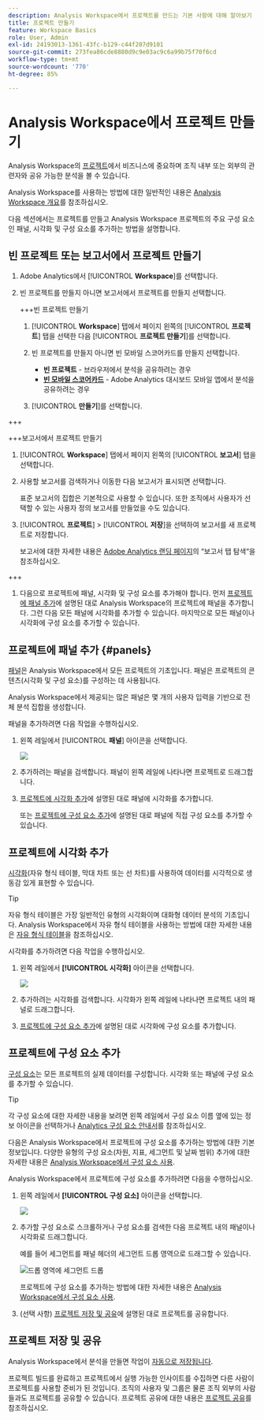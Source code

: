 ```yaml
---
description: Analysis Workspace에서 프로젝트를 만드는 기본 사항에 대해 알아보기
title: 프로젝트 만들기
feature: Workspace Basics
role: User, Admin
exl-id: 24193013-1361-43fc-b129-c44f207d9101
source-git-commit: 273fea86cde8880d9c9e03ac9c6a99b75f70f6cd
workflow-type: tm+mt
source-wordcount: '770'
ht-degree: 85%

---
```


# Analysis Workspace에서 프로젝트 만들기

Analysis Workspace의 [프로젝트](/help/analyze/analysis-workspace/build-workspace-project/freeform-overview.md)에서 비즈니스에 중요하며 조직 내부 또는 외부의 관련자와 공유 가능한 분석을 볼 수 있습니다.

Analysis Workspace를 사용하는 방법에 대한 일반적인 내용은 [Analysis Workspace 개요](/help/analyze/analysis-workspace/home.md)를 참조하십시오.

다음 섹션에서는 프로젝트를 만들고 Analysis Workspace 프로젝트의 주요 구성 요소인 패널, 시각화 및 구성 요소를 추가하는 방법을 설명합니다.

## 빈 프로젝트 또는 보고서에서 프로젝트 만들기

1. Adobe Analytics에서 [!UICONTROL **Workspace**]&#x200B;를 선택합니다.

1. 빈 프로젝트를 만들지 아니면 보고서에서 프로젝트를 만들지 선택합니다.

   +++빈 프로젝트 만들기

   1. [!UICONTROL **Workspace**] 탭에서 페이지 왼쪽의 [!UICONTROL **프로젝트**] 탭을 선택한 다음 [!UICONTROL **프로젝트 만들기**]&#x200B;를 선택합니다.

   1. 빈 프로젝트를 만들지 아니면 빈 모바일 스코어카드를 만들지 선택합니다.

      * **빈 프로젝트** - 브라우저에서 분석을 공유하려는 경우
      * [**빈 모바일 스코어카드**](/help/analyze/mobile-app/curator.md) - Adobe Analytics 대시보드 모바일 앱에서 분석을 공유하려는 경우

   1. [!UICONTROL **만들기**]&#x200B;를 선택합니다.

+++

   +++보고서에서 프로젝트 만들기

   1. [!UICONTROL **Workspace**] 탭에서 페이지 왼쪽의 [!UICONTROL **보고서**] 탭을 선택합니다.

   1. 사용할 보고서를 검색하거나 이동한 다음 보고서가 표시되면 선택합니다.

      표준 보고서의 집합은 기본적으로 사용할 수 있습니다. 또한 조직에서 사용자가 선택할 수 있는 사용자 정의 보고서를 만들었을 수도 있습니다.

   1. [!UICONTROL **프로젝트**] > [!UICONTROL **저장**]&#x200B;을 선택하여 보고서를 새 프로젝트로 저장합니다.

      보고서에 대한 자세한 내용은 [Adobe Analytics 랜딩 페이지](/help/analyze/landing.md)의 “보고서 탭 탐색“을 참조하십시오.

+++

1. 다음으로 프로젝트에 패널, 시각화 및 구성 요소를 추가해야 합니다. 먼저 [프로젝트에 패널 추가](#add-panels-to-the-project)에 설명된 대로 Analysis Workspace의 프로젝트에 패널을 추가합니다. 그런 다음 모든 패널에 시각화를 추가할 수 있습니다. 마지막으로 모든 패널이나 시각화에 구성 요소를 추가할 수 있습니다.

## 프로젝트에 패널 추가 {#panels}

[패널](https://experienceleague.adobe.com/docs/analytics/analyze/analysis-workspace/panels/panels.html?lang=ko)은 Analysis Workspace에서 모든 프로젝트의 기초입니다. 패널은 프로젝트의 콘텐츠(시각화 및 구성 요소)를 구성하는 데 사용됩니다.

Analysis Workspace에서 제공되는 많은 패널은 몇 개의 사용자 입력을 기반으로 전체 분석 집합을 생성합니다.

패널을 추가하려면 다음 작업을 수행하십시오.

1. 왼쪽 레일에서 [!UICONTROL **패널**] 아이콘을 선택합니다.

   ![](assets/build-panels.png)

1. 추가하려는 패널을 검색합니다. 패널이 왼쪽 레일에 나타나면 프로젝트로 드래그합니다.

1. [프로젝트에 시각화 추가](#add-visualizations-to-the-project)에 설명된 대로 패널에 시각화를 추가합니다.

   또는 [프로젝트에 구성 요소 추가](#add-components-to-the-project)에 설명된 대로 패널에 직접 구성 요소를 추가할 수 있습니다.

## 프로젝트에 시각화 추가

[시각화](https://experienceleague.adobe.com/docs/analytics/analyze/analysis-workspace/visualizations/freeform-analysis-visualizations.html?lang=ko)(자유 형식 테이블, 막대 차트 또는 선 차트)를 사용하여 데이터를 시각적으로 생동감 있게 표현할 수 있습니다.

>[!TIP]
>
>자유 형식 테이블은 가장 일반적인 유형의 시각화이며 대화형 데이터 분석의 기초입니다. Analysis Workspace에서 자유 형식 테이블을 사용하는 방법에 대한 자세한 내용은 [자유 형식 테이블](/help/analyze/analysis-workspace/visualizations/freeform-table/freeform-table.md)을 참조하십시오.

시각화를 추가하려면 다음 작업을 수행하십시오.

1. 왼쪽 레일에서 **[!UICONTROL 시각화]** 아이콘을 선택합니다.

   ![](assets/build-visualizations.png)

1. 추가하려는 시각화를 검색합니다. 시각화가 왼쪽 레일에 나타나면 프로젝트 내의 패널로 드래그합니다.

1. [프로젝트에 구성 요소 추가](#add-components-to-the-project)에 설명된 대로 시각화에 구성 요소를 추가합니다.

## 프로젝트에 구성 요소 추가

[구성 요소](/help/analyze/analysis-workspace/components/analysis-workspace-components.md)는 모든 프로젝트의 실제 데이터를 구성합니다. 시각화 또는 패널에 구성 요소를 추가할 수 있습니다.

>[!TIP]
>
>각 구성 요소에 대한 자세한 내용을 보려면 왼쪽 레일에서 구성 요소 이름 옆에 있는 정보 아이콘을 선택하거나 [Analytics 구성 요소 안내서](/help/components/home.md)를 참조하십시오.

다음은 Analysis Workspace에서 프로젝트에 구성 요소를 추가하는 방법에 대한 기본 정보입니다. 다양한 유형의 구성 요소(차원, 지표, 세그먼트 및 날짜 범위) 추가에 대한 자세한 내용은 [Analysis Workspace에서 구성 요소 사용](/help/analyze/analysis-workspace/components/use-components-in-workspace.md).

Analysis Workspace에서 프로젝트에 구성 요소를 추가하려면 다음을 수행하십시오.

1. 왼쪽 레일에서 **[!UICONTROL 구성 요소]** 아이콘을 선택합니다.

   ![](assets/build-components.png)

1. 추가할 구성 요소로 스크롤하거나 구성 요소를 검색한 다음 프로젝트 내의 패널이나 시각화로 드래그합니다.

   예를 들어 세그먼트를 패널 헤더의 세그먼트 드롭 영역으로 드래그할 수 있습니다.

   ![드롭 영역에 세그먼트 드롭](assets/segment-dropzone.png)

   프로젝트에 구성 요소를 추가하는 방법에 대한 자세한 내용은 [Analysis Workspace에서 구성 요소 사용](/help/analyze/analysis-workspace/components/use-components-in-workspace.md).

1. (선택 사항) [프로젝트 저장 및 공유](#save-and-share-the-project)에 설명된 대로 프로젝트를 공유합니다.

## 프로젝트 저장 및 공유

Analysis Workspace에서 분석을 만들면 작업이 [자동으로 저장됩니다](/help/analyze/analysis-workspace/build-workspace-project/save-projects.md).

프로젝트 빌드를 완료하고 프로젝트에서 실행 가능한 인사이트를 수집하면 다른 사람이 프로젝트를 사용할 준비가 된 것입니다. 조직의 사용자 및 그룹은 물론 조직 외부의 사람들과도 프로젝트를 공유할 수 있습니다. 프로젝트 공유에 대한 내용은 [프로젝트 공유](/help/analyze/analysis-workspace/curate-share/share-projects.md)를 참조하십시오.
